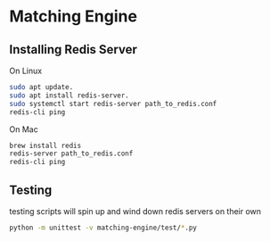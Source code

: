 # Matching Engine

## Installing Redis Server

On Linux
```bash
sudo apt update.
sudo apt install redis-server.
sudo systemctl start redis-server path_to_redis.conf
redis-cli ping
```

On Mac
```bash
brew install redis
redis-server path_to_redis.conf
redis-cli ping
```

## Testing
testing scripts will spin up and wind down redis servers on their own

```bash
python -m unittest -v matching-engine/test/*.py
```


